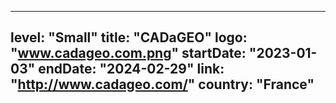 
---
level: "Small"
title: "CADaGEO"
logo: "www.cadageo.com.png"
startDate: "2023-01-03"
endDate: "2024-02-29"
link: "http://www.cadageo.com/"
country: "France"
---
